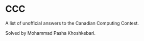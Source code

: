 # CCC

A list of unofficial answers to the Canadian Computing Contest.

Solved by Mohammad Pasha Khoshkebari.
